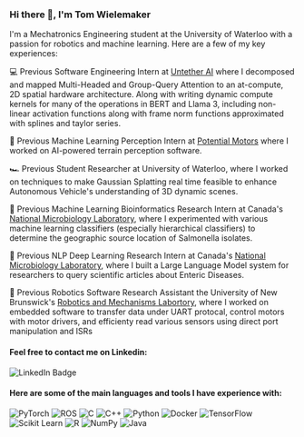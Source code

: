 ### Hi there 👋, I'm Tom Wielemaker

I'm a Mechatronics Engineering student at the University of Waterloo with a passion for robotics and machine learning. Here are a few of my key experiences:

💻 Previous Software Engineering Intern at [Untether AI](https://www.untether.ai/) where I decomposed and mapped Multi-Headed and Group-Query Attention to an at-compute, 2D spatial hardware architecture. Along with writing dynamic compute kernels for many of the operations in BERT and Llama 3, including non-linear activation functions along with frame norm functions approximated with splines and taylor series.

🚗 Previous Machine Learning Perception Intern at [Potential Motors](https://www.potentialmotors.com) where I worked on AI-powered terrain perception software.

🏎️ Previous Student Researcher at University of Waterloo, where I worked on techniques to make Gaussian Splatting real time feasible to enhance Autonomous Vehicle's understanding of 3D dynamic scenes.

🧬 Previous Machine Learning Bioinformatics Research Intern at Canada's [National Microbiology Laboratory](https://www.canada.ca/en/public-health/programs/national-microbiology-laboratory.html), where I experimented with various machine learning classifiers (especially hierarchical classifiers) to determine the geographic source location of Salmonella isolates.

📃 Previous NLP Deep Learning Research Intern at Canada's [National Microbiology Laboratory](https://www.canada.ca/en/public-health/programs/national-microbiology-laboratory.html), where I built a Large Language Model system for researchers to query scientific articles about Enteric Diseases.

🤖 Previous Robotics Software Research Assistant the University of New Brunswick's [Robotics and Mechanisms Labortory](https://ram.ext.unb.ca), where I worked on embedded software to transfer data under UART protocal, control motors with motor drivers, and efficienty read various sensors using direct port manipulation and ISRs

#### Feel free to contact me on Linkedin:
![LinkedIn Badge](https://img.shields.io/badge/LinkedIn-0077B5?style=for-the-badge&logo=linkedin&logoColor=white)

#### Here are some of the main languages and tools I have experience with:
![PyTorch](https://img.shields.io/badge/PyTorch-%23EE4C2C.svg?style=for-the-badge&logo=PyTorch&logoColor=white)
![ROS](https://img.shields.io/badge/ROS-22314E?style=for-the-badge&logo=ROS&logoColor=white)
![C](https://img.shields.io/badge/c-%2300599C.svg?style=for-the-badge&logo=c&logoColor=white)
![C++](https://img.shields.io/badge/c++-%2300599C.svg?style=for-the-badge&logo=c%2B%2B&logoColor=white)
![Python](https://img.shields.io/badge/python-3670A0?style=for-the-badge&logo=python&logoColor=ffdd54)
![Docker](https://img.shields.io/badge/Docker-2CA5E0?style=for-the-badge&logo=docker&logoColor=white)
![TensorFlow](https://img.shields.io/badge/TensorFlow-FF6F00?style=for-the-badge&logo=tensorflow&logoColor=white)
![Scikit Learn](https://img.shields.io/badge/scikit_learn-F7931E?style=for-the-badge&logo=scikit-learn&logoColor=white)
![R](https://img.shields.io/badge/R-276DC3?style=for-the-badge&logo=r&logoColor=white)
![NumPy](https://img.shields.io/badge/numpy-%23013243.svg?style=for-the-badge&logo=numpy&logoColor=white)
![Java](https://img.shields.io/badge/java-%23ED8B00.svg?style=for-the-badge&logo=openjdk&logoColor=white)

